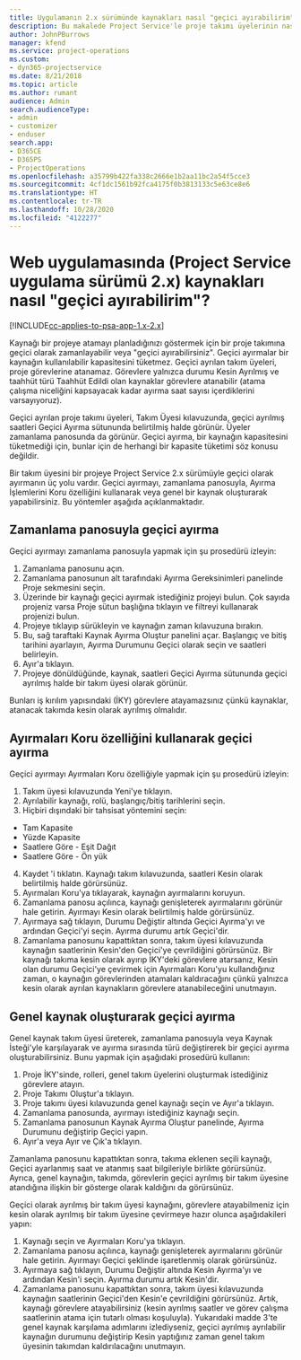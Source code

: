 ```yaml
---
title: Uygulamanın 2.x sürümünde kaynakları nasıl "geçici ayırabilirim"?
description: Bu makalede Project Service'le proje takımı üyelerinin nasıl geçici ayrılabileceği açıklanmaktadır.
author: JohnPBurrows
manager: kfend
ms.service: project-operations
ms.custom:
- dyn365-projectservice
ms.date: 8/21/2018
ms.topic: article
ms.author: rumant
audience: Admin
search.audienceType:
- admin
- customizer
- enduser
search.app:
- D365CE
- D365PS
- ProjectOperations
ms.openlocfilehash: a35799b422fa338c2666e1b2aa11bc2a54f5cce3
ms.sourcegitcommit: 4cf1dc1561b92fca4175f0b3813133c5e63ce8e6
ms.translationtype: HT
ms.contentlocale: tr-TR
ms.lasthandoff: 10/28/2020
ms.locfileid: "4122277"
---
```

# <a name="how-do-i-soft-book-resources-in-the-web-app-project-service-app-v2x"></a>Web uygulamasında (Project Service uygulama sürümü 2.x) kaynakları nasıl "geçici ayırabilirim"?

[!INCLUDE[cc-applies-to-psa-app-1.x-2.x](../includes/cc-applies-to-psa-app-1x-2x.md)]

Kaynağı bir projeye atamayı planladığınızı göstermek için bir proje takımına geçici olarak zamanlayabilir veya "geçici ayırabilirsiniz". Geçici ayırmalar bir kaynağın kullanılabilir kapasitesini tüketmez. Geçici ayrılan takım üyeleri, proje görevlerine atanamaz. Görevlere yalnızca durumu Kesin Ayrılmış ve taahhüt türü Taahhüt Edildi olan kaynaklar görevlere atanabilir (atama çalışma niceliğini kapsayacak kadar ayırma saat sayısı içerdiklerini varsayıyoruz).

Geçici ayrılan proje takımı üyeleri, Takım Üyesi kılavuzunda, geçici ayrılmış saatleri Geçici Ayırma sütununda belirtilmiş halde görünür. Üyeler zamanlama panosunda da görünür. Geçici ayırma, bir kaynağın kapasitesini tüketmediği için, bunlar için de herhangi bir kapasite tüketimi söz konusu değildir.

Bir takım üyesini bir projeye Project Service 2.x sürümüyle geçici olarak ayırmanın üç yolu vardır. Geçici ayırmayı, zamanlama panosuyla, Ayırma İşlemlerini Koru özelliğini kullanarak veya genel bir kaynak oluşturarak yapabilirsiniz. Bu yöntemler aşağıda açıklanmaktadır.

## <a name="soft-book-with-the-schedule-board"></a>Zamanlama panosuyla geçici ayırma

Geçici ayırmayı zamanlama panosuyla yapmak için şu prosedürü izleyin: 
1. Zamanlama panosunu açın.
2. Zamanlama panosunun alt tarafındaki Ayırma Gereksinimleri panelinde Proje sekmesini seçin.
3. Üzerinde bir kaynağı geçici ayırmak istediğiniz projeyi bulun. Çok sayıda projeniz varsa Proje sütun başlığına tıklayın ve filtreyi kullanarak projenizi bulun.
4. Projeye tıklayıp sürükleyin ve kaynağın zaman kılavuzuna bırakın.
5. Bu, sağ taraftaki Kaynak Ayırma Oluştur panelini açar. Başlangıç ve bitiş tarihini ayarlayın, Ayırma Durumunu Geçici olarak seçin ve saatleri belirleyin. 
6. Ayır'a tıklayın.
7. Projeye dönüldüğünde, kaynak, saatleri Geçici Ayırma sütununda geçici ayrılmış halde bir takım üyesi olarak görünür.

Bunları iş kırılım yapısındaki (İKY) görevlere atayamazsınız çünkü kaynaklar, atanacak takımda kesin olarak ayrılmış olmalıdır.

## <a name="soft-book-using-the-maintain-bookings-feature"></a>Ayırmaları Koru özelliğini kullanarak geçici ayırma

Geçici ayırmayı Ayırmaları Koru özelliğiyle yapmak için şu prosedürü izleyin:
1. Takım üyesi kılavuzunda Yeni'ye tıklayın.
2. Ayrılabilir kaynağı, rolü, başlangıç/bitiş tarihlerini seçin.
3. Hiçbiri dışındaki bir tahsisat yöntemini seçin:
- Tam Kapasite
- Yüzde Kapasite
- Saatlere Göre - Eşit Dağıt
- Saatlere Göre - Ön yük
4. Kaydet 'i tıklatın. Kaynağı takım kılavuzunda, saatleri Kesin olarak belirtilmiş halde görürsünüz.
5. Ayırmaları Koru'ya tıklayarak, kaynağın ayırmalarını koruyun.
6. Zamanlama panosu açılınca, kaynağı genişleterek ayırmalarını görünür hale getirin. Ayırmayı Kesin olarak belirtilmiş halde görürsünüz.
7. Ayırmaya sağ tıklayın, Durumu Değiştir altında Geçici Ayırma'yı ve ardından Geçici'yi seçin. Ayırma durumu artık Geçici'dir.
8. Zamanlama panosunu kapattıktan sonra, takım üyesi kılavuzunda kaynağın saatlerinin Kesin'den Geçici'ye çevrildiğini görürsünüz.
Bir kaynağı takıma kesin olarak ayırıp İKY'deki görevlere atarsanız, Kesin olan durumu Geçici'ye çevirmek için Ayırmaları Koru'yu kullandığınız zaman, o kaynağın görevlerinden atamaları kaldıracağını çünkü yalnızca kesin olarak ayrılan kaynakların görevlere atanabileceğini unutmayın.

## <a name="soft-book-by-creating-a-generic-resource"></a>Genel kaynak oluşturarak geçici ayırma

Genel kaynak takım üyesi üreterek, zamanlama panosuyla veya Kaynak İsteği'yle karşılayarak ve ayırma sırasında türü değiştirerek bir geçici ayırma oluşturabilirsiniz.
Bunu yapmak için aşağıdaki prosedürü kullanın:

1. Proje İKY'sinde, rolleri, genel takım üyelerini oluşturmak istediğiniz görevlere atayın.
2. Proje Takımı Oluştur'a tıklayın.
3. Proje takımı üyesi kılavuzunda genel kaynağı seçin ve Ayır'a tıklayın.
4. Zamanlama panosunda, ayırmayı istediğiniz kaynağı seçin.
5. Zamanlama panosunun Kaynak Ayırma Oluştur panelinde, Ayırma Durumunu değiştirip Geçici yapın.
6. Ayır'a veya Ayır ve Çık'a tıklayın.

Zamanlama panosunu kapattıktan sonra, takıma eklenen seçili kaynağı, Geçici ayarlanmış saat ve atanmış saat bilgileriyle birlikte görürsünüz. Ayrıca, genel kaynağın, takımda, görevlerin geçici ayrılmış bir takım üyesine atandığına ilişkin bir gösterge olarak kaldığını da görürsünüz.

Geçici olarak ayrılmış bir takım üyesi kaynağını, görevlere atayabilmeniz için kesin olarak ayrılmış bir takım üyesine çevirmeye hazır olunca aşağıdakileri yapın:

1. Kaynağı seçin ve Ayırmaları Koru'ya tıklayın.
2. Zamanlama panosu açılınca, kaynağı genişleterek ayırmalarını görünür hale getirin. Ayırmayı Geçici şeklinde işaretlenmiş olarak görürsünüz.
3. Ayırmaya sağ tıklayın, Durumu Değiştir altında Kesin Ayırma'yı ve ardından Kesin'i seçin. Ayırma durumu artık Kesin'dir.
4. Zamanlama panosunu kapattıktan sonra, takım üyesi kılavuzunda kaynağın saatlerinin Geçici'den Kesin'e çevrildiğini görürsünüz. Artık, kaynağı görevlere atayabilirsiniz (kesin ayrılmış saatler ve görev çalışma saatlerinin atama için tutarlı olması koşuluyla). Yukarıdaki madde 3'te genel kaynak karşılama adımlarını izlediyseniz, geçici ayrılmış ayrılabilir kaynağın durumunu değiştirip Kesin yaptığınız zaman genel takım üyesinin takımdan kaldırılacağını unutmayın.
